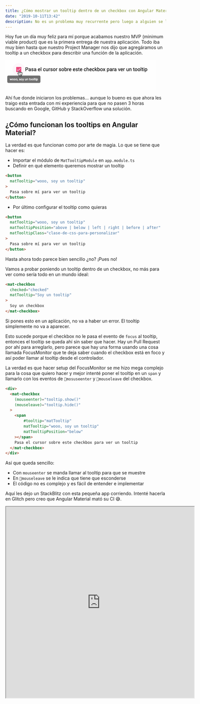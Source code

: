 ```yaml
---
title: ¿Cómo mostrar un tooltip dentro de un checkbox con Angular Material?
date: "2019-10-11T13:42"
description: No es un problema muy recurrente pero luego a alguien se le ocurre poner un checkbox en una interfaz sin etiqueta y te piden que le agregues un tooltip porque ¿por qué no?
---
```


Hoy fue un día muy feliz para mí porque acabamos nuestro MVP (minimum viable product) que es la primera entrega de nuestra aplicación. Todo iba muy bien hasta que nuestro Project Manager nos dijo que agregáramos un tooltip a un checkbox para describir una función de la aplicación.

![Animación de cómo se ve un tooltip en un checkbox](./tooltip-checkbox.gif)

Ahí fue donde iniciaron los problemas... aunque lo bueno es que ahora les traigo esta entrada con mi experiencia para que no pasen 3 horas buscando en Google, GitHub y StackOverflow una solución.

## ¿Cómo funcionan los tooltips en Angular Material?

La verdad es que funcionan como por arte de magia. Lo que se tiene que hacer es:

- Importar el módulo de `MatTooltipModule` en `app.module.ts`
- Definir en qué elemento queremos mostrar un tooltip

```html
<button
  matTooltip="wooo, soy un tooltip"
>
  Pasa sobre mí para ver un tooltip
</button>
```

- Por último configurar el tooltip como quieras

```html
<button
  matTooltip="wooo, soy un tooltip"
  matTooltipPosition="above | below | left | right | before | after"
  matTooltipClass="clase-de-css-para-personalizar"
>
  Pasa sobre mí para ver un tooltip
</button>
```

Hasta ahora todo parece bien sencillo ¿no? ¡Pues no!

Vamos a probar poniendo un tooltip dentro de un checkbox, no más para ver como sería todo en un mundo ideal:

```html
<mat-checkbox
  checked="checked"
  matTooltip="Soy un tooltip"
>
  Soy un checkbox
</mat-checkbox>
```

Si pones esto en un aplicación, no va a haber un error. El tooltip simplemente no va a aparecer.

Esto sucede porque el checkbox no le pasa el evento de `focus` al tooltip, entonces el tooltip se queda ahí sin saber que hacer. Hay un Pull Request por ahí para arreglarlo, pero parece que hay una forma usando una cosa llamada FocusMonitor que te deja saber cuando el checkbox está en foco y así poder llamar al tooltip desde el controlador.

La verdad es que hacer setup del FocusMonitor se me hizo mega complejo para la cosa que quiero hacer y mejor intenté poner el tooltip en un `span` y llamarlo con los eventos de `mosuseenter` y `mouseleave` del checkbox.

```html
<div>
  <mat-checkbox
    (mouseenter)="tooltip.show()"
    (mouseleave)="tooltip.hide()"
  >
    <span
        #tooltip="matTooltip"
        matTooltip="wooo, soy un tooltip"
        matTooltipPosition="below"
    ></span>
    Pasa el cursor sobre este checkbox para ver un tooltip
  </mat-checkbox>
</div>
```

Así que queda sencillo:

- Con `mouseenter` se manda llamar al tooltip para que se muestre
- En `mouseleave` se le indica que tiene que esconderse
- El código no es complejo y es fácil de entender e implementar

Aquí les dejo un StackBlitz con esta pequeña app corriendo. Intenté hacerla en Glitch pero creo que Angular Material mató su CI 😅.

<iframe width="590" height="600" src="https://stackblitz.com/edit/angular-zhhokm?embed=1&file=src/app/app.component.html"></iframe>
